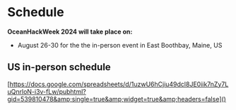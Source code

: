 # Schedule
<!-- 
```{admonition} UPDATE THIS INFORMATION TO OHW24 CONTEXT!!
- Will you try to include the Australian schedule here?
- A link to convert timezones may not be useful if you're not supporting virtual participation
- Update the link to the OHW24 US schedule Google Sheet, after "publishing" it (Alex or Emilio can help with that)
``` -->

**OceanHackWeek 2024 will take place on:**

- August 26-30 for the the in-person event in East Boothbay, Maine, US
<!-- - ~~August 8-12 for the in-person event in Western Australia~~ -->



## US in-person schedule

[https://docs.google.com/spreadsheets/d/1uzwU6hCjiu49dcl8JE0iik7nZy7LuQnrloN-i3v-fLw/pubhtml?gid=539810478&amp;single=true&amp;widget=true&amp;headers=false]()
